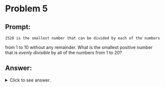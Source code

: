 # Problem 5

## Prompt:

	2520 is the smallest number that can be divided by each of the numbers
from 1 to 10 without any remainder. What is the smallest positive number
that is _evenly divisible_ by all of the numbers from 1 to 20?

## Answer:

<details>
	<summary>Click to see answer.</summary>
 232792560
</details>
